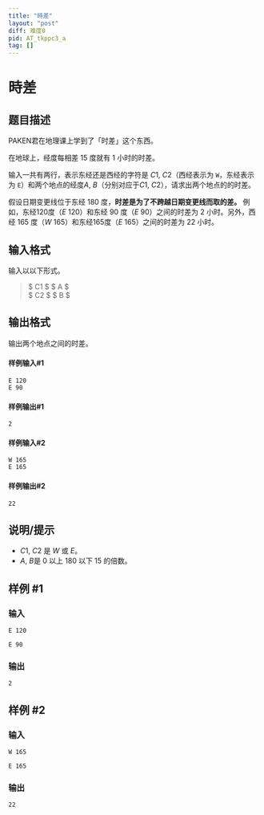 ```yaml
---
title: "時差"
layout: "post"
diff: 难度0
pid: AT_tkppc3_a
tag: []
---
```


# 時差

## 题目描述

PAKEN君在地理课上学到了「时差」这个东西。

在地球上，经度每相差 $15$ 度就有 $1$ 小时的时差。
 
输入一共有两行，表示东经还是西经的字符是 $C1,\ C2$（西经表示为 `W`，东经表示为 `E`）和两个地点的经度$A,\ B$（分别对应于$C1,\ C2$），请求出两个地点的的时差。

假设日期变更线位于东经 $180$ 度，**时差是为了不跨越日期变更线而取的差。** 例如，东经$120$度（$E\ 120$）和东经 $90$ 度（$E\ 90$）之间的时差为 $2$ 小时。另外，西经 $165$ 度（$W\ 165$）和东经$165$度（$E\ 165$）之间的时差为 $22$ 小时。

## 输入格式

输入以以下形式。

> $ C1 $ $ A $   
$ C2 $ $ B $

## 输出格式

输出两个地点之间的时差。



#### 样例输入#1

```
E 120
E 90
```



#### 样例输出#1

```
2
```

#### 样例输入#2

```
W 165
E 165
```



#### 样例输出#2

```
22
```

## 说明/提示

- $C1,\ C2$ 是 $W$ 或 $E$。
- $A,\ B$是 $0$ 以上 $180$ 以下 $15$ 的倍数。

## 样例 #1

### 输入

```
E 120
E 90
```

### 输出

```
2
```

## 样例 #2

### 输入

```
W 165
E 165
```

### 输出

```
22
```

